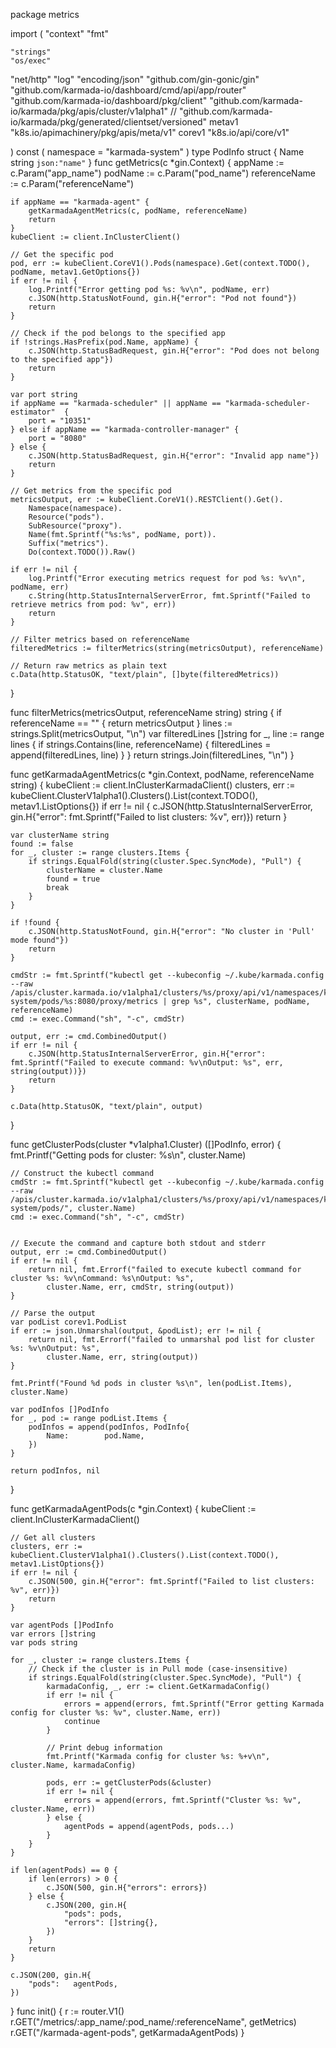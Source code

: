 package metrics

import (
	"context"
	"fmt"

	"strings"
    "os/exec"
"net/http"
"log"
	"encoding/json"
	"github.com/gin-gonic/gin"
	"github.com/karmada-io/dashboard/cmd/api/app/router"
	"github.com/karmada-io/dashboard/pkg/client"
	"github.com/karmada-io/karmada/pkg/apis/cluster/v1alpha1"
	// "github.com/karmada-io/karmada/pkg/generated/clientset/versioned"
	metav1 "k8s.io/apimachinery/pkg/apis/meta/v1"
	corev1 "k8s.io/api/core/v1"
  
)
const (
	namespace = "karmada-system"
)
type PodInfo struct {
	Name        string `json:"name"`
}
func getMetrics(c *gin.Context) {
	appName := c.Param("app_name")
	podName := c.Param("pod_name")
	referenceName := c.Param("referenceName")

	if appName == "karmada-agent" {
        getKarmadaAgentMetrics(c, podName, referenceName)
        return
    }
	kubeClient := client.InClusterClient()
	
	// Get the specific pod
	pod, err := kubeClient.CoreV1().Pods(namespace).Get(context.TODO(), podName, metav1.GetOptions{})
	if err != nil {
		log.Printf("Error getting pod %s: %v\n", podName, err)
		c.JSON(http.StatusNotFound, gin.H{"error": "Pod not found"})
		return
	}

	// Check if the pod belongs to the specified app
	if !strings.HasPrefix(pod.Name, appName) {
		c.JSON(http.StatusBadRequest, gin.H{"error": "Pod does not belong to the specified app"})
		return
	}

	var port string
	if appName == "karmada-scheduler" || appName == "karmada-scheduler-estimator"  {
		port = "10351"
	} else if appName == "karmada-controller-manager" {
		port = "8080"
	} else {
		c.JSON(http.StatusBadRequest, gin.H{"error": "Invalid app name"})
		return
	}

	// Get metrics from the specific pod
	metricsOutput, err := kubeClient.CoreV1().RESTClient().Get().
		Namespace(namespace).
		Resource("pods").
		SubResource("proxy").
		Name(fmt.Sprintf("%s:%s", podName, port)).
		Suffix("metrics").
		Do(context.TODO()).Raw()

	if err != nil {
		log.Printf("Error executing metrics request for pod %s: %v\n", podName, err)
		c.String(http.StatusInternalServerError, fmt.Sprintf("Failed to retrieve metrics from pod: %v", err))
		return
	}

	// Filter metrics based on referenceName
	filteredMetrics := filterMetrics(string(metricsOutput), referenceName)

	// Return raw metrics as plain text
	c.Data(http.StatusOK, "text/plain", []byte(filteredMetrics))
}

func filterMetrics(metricsOutput, referenceName string) string {
	if referenceName == "" {
		return metricsOutput
	}
	lines := strings.Split(metricsOutput, "\n")
	var filteredLines []string
	for _, line := range lines {
		if strings.Contains(line, referenceName) {
			filteredLines = append(filteredLines, line)
		}
	}
	return strings.Join(filteredLines, "\n")
}


func getKarmadaAgentMetrics(c *gin.Context, podName, referenceName string) {
	kubeClient := client.InClusterKarmadaClient()
	clusters, err := kubeClient.ClusterV1alpha1().Clusters().List(context.TODO(), metav1.ListOptions{})
	if err != nil {
		c.JSON(http.StatusInternalServerError, gin.H{"error": fmt.Sprintf("Failed to list clusters: %v", err)})
		return
	}

	var clusterName string
	found := false
	for _, cluster := range clusters.Items {
		if strings.EqualFold(string(cluster.Spec.SyncMode), "Pull") {
			clusterName = cluster.Name
			found = true
			break
		}
	}

	if !found {
		c.JSON(http.StatusNotFound, gin.H{"error": "No cluster in 'Pull' mode found"})
		return
	}

	cmdStr := fmt.Sprintf("kubectl get --kubeconfig ~/.kube/karmada.config --raw /apis/cluster.karmada.io/v1alpha1/clusters/%s/proxy/api/v1/namespaces/karmada-system/pods/%s:8080/proxy/metrics | grep %s", clusterName, podName, referenceName)
	cmd := exec.Command("sh", "-c", cmdStr)

	output, err := cmd.CombinedOutput()
	if err != nil {
		c.JSON(http.StatusInternalServerError, gin.H{"error": fmt.Sprintf("Failed to execute command: %v\nOutput: %s", err, string(output))})
		return
	}

	c.Data(http.StatusOK, "text/plain", output)
}



func getClusterPods(cluster *v1alpha1.Cluster) ([]PodInfo, error) {
    fmt.Printf("Getting pods for cluster: %s\n", cluster.Name)

    // Construct the kubectl command
    cmdStr := fmt.Sprintf("kubectl get --kubeconfig ~/.kube/karmada.config --raw /apis/cluster.karmada.io/v1alpha1/clusters/%s/proxy/api/v1/namespaces/karmada-system/pods/", cluster.Name)
    cmd := exec.Command("sh", "-c", cmdStr)


    // Execute the command and capture both stdout and stderr
    output, err := cmd.CombinedOutput()
    if err != nil {
        return nil, fmt.Errorf("failed to execute kubectl command for cluster %s: %v\nCommand: %s\nOutput: %s", 
            cluster.Name, err, cmdStr, string(output))
    }

    // Parse the output
    var podList corev1.PodList
    if err := json.Unmarshal(output, &podList); err != nil {
        return nil, fmt.Errorf("failed to unmarshal pod list for cluster %s: %v\nOutput: %s", 
            cluster.Name, err, string(output))
    }

    fmt.Printf("Found %d pods in cluster %s\n", len(podList.Items), cluster.Name)

    var podInfos []PodInfo
    for _, pod := range podList.Items {
        podInfos = append(podInfos, PodInfo{
            Name:        pod.Name,
        })
    }

    return podInfos, nil
}

func getKarmadaAgentPods(c *gin.Context) {
    kubeClient := client.InClusterKarmadaClient()

    // Get all clusters
    clusters, err := kubeClient.ClusterV1alpha1().Clusters().List(context.TODO(), metav1.ListOptions{})
    if err != nil {
        c.JSON(500, gin.H{"error": fmt.Sprintf("Failed to list clusters: %v", err)})
        return
    }

    var agentPods []PodInfo
    var errors []string
	var pods string
    
	for _, cluster := range clusters.Items {
        // Check if the cluster is in Pull mode (case-insensitive)
        if strings.EqualFold(string(cluster.Spec.SyncMode), "Pull") {
            karmadaConfig, _, err := client.GetKarmadaConfig()
            if err != nil {
                errors = append(errors, fmt.Sprintf("Error getting Karmada config for cluster %s: %v", cluster.Name, err))
                continue
            }
            
            // Print debug information
            fmt.Printf("Karmada config for cluster %s: %+v\n", cluster.Name, karmadaConfig)
            
            pods, err := getClusterPods(&cluster)
            if err != nil {
                errors = append(errors, fmt.Sprintf("Cluster %s: %v", cluster.Name, err))
            } else {
                agentPods = append(agentPods, pods...)
            }
        }
    }

    if len(agentPods) == 0 {
		if len(errors) > 0 {
			c.JSON(500, gin.H{"errors": errors})
		} else {
			c.JSON(200, gin.H{
				"pods": pods,
				"errors": []string{},  
			})
		}
        return
    }

    c.JSON(200, gin.H{
        "pods":   agentPods,
    })
}
func init() {
	r := router.V1()
	r.GET("/metrics/:app_name/:pod_name/:referenceName", getMetrics)
	r.GET("/karmada-agent-pods", getKarmadaAgentPods)
}
